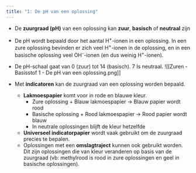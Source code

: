 ```yaml
---
title: "1: De pH van een oplossing"
---
```


- De **zuurgraad (pH)** van een oplossing kan **zuur**, **basisch** of **neutraal** zijn
- De pH wordt bepaald door het aantal H<sup>+</sup>-ionen in een oplossing.  In een zure oplossing bevinden er zich veel H<sup>+</sup>-ionen in de oplossing, en in een basische oplossing veel OH<sup>-</sup>-ionen (en dus weinig H<sup>+</sup>-ionen).
- De pH-schaal gaat van 0 (zuur) tot 14 (basisch). 7 Is neutraal.
![[Zuren - Basisstof 1 - De pH van een oplossing.png]]

- Met **indicatoren** kan de zuurgraad van een oplossing worden bepaald.
	- **Lakmoespapier** komt voor in rode en blauwe kleur.
		- Zure oplossing + Blauw lakmoespapier -> Blauw papier wordt rood
		- Basische oplossing + Rood lakmoespapier -> Rood papier wordt blauw
		- In neutrale oplossingen blijft de kleur hetzelfde
	- **Universeel indicatorpapier** wordt vaak gebruikt om de zuurgraad precies te bepalen.
	- Oplossingen met een **omslagtraject** kunnen ook gebruikt worden. Dit zijn oplossingen die van kleur veranderen op basis van de zuurgraad (vb: methylrood is rood in zure oplossingen en geel in basische oplossingen).
